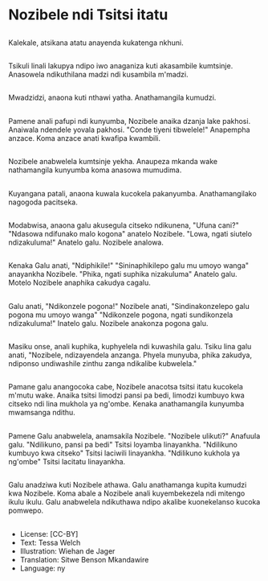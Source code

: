 # Nozibele ndi Tsitsi itatu

##
Kalekale, atsikana atatu anayenda kukatenga nkhuni.

##
Tsikuli linali lakupya ndipo iwo anaganiza kuti akasambile kumtsinje. Anasowela ndikuthilana madzi ndi kusambila m'madzi.

##
Mwadzidzi, anaona kuti nthawi yatha. Anathamangila kumudzi.

##
Pamene anali pafupi ndi kunyumba, Nozibele anaika dzanja lake pakhosi. Anaiwala ndendele yovala pakhosi. "Conde tiyeni tibwelele!" Anapempha anzace. Koma anzace anati kwafipa kwambili.

##
Nozibele anabwelela kumtsinje yekha. Anaupeza mkanda wake nathamangila kunyumba koma anasowa mumudima.

##
Kuyangana patali, anaona kuwala kucokela pakanyumba. Anathamangilako nagogoda pacitseka.

##
Modabwisa, anaona galu akusegula citseko ndikunena, "Ufuna cani?" "Ndasowa ndifunako malo kogona" anatelo Nozibele. "Lowa, ngati siutelo ndizakuluma!" Anatelo galu. Nozibele analowa.

##
Kenaka Galu anati, "Ndiphikile!" "Sininaphikilepo galu mu umoyo wanga" anayankha Nozibele. "Phika, ngati suphika nizakuluma" Anatelo galu. Motelo Nozibele anaphika cakudya cagalu.

##
Galu anati, "Ndikonzele pogona!" Nozibele anati, "Sindinakonzelepo galu pogona mu umoyo wanga" "Ndikonzele pogona, ngati sundikonzela ndizakuluma!" Inatelo galu. Nozibele anakonza pogona galu.

##
Masiku onse, anali kuphika, kuphyelela ndi kuwashila galu. Tsiku lina galu anati, "Nozibele, ndizayendela anzanga. Phyela munyuba, phika zakudya, ndiponso undiwashile zinthu zanga ndikalibe kubwelela."

##
Pamane galu anangocoka cabe, Nozibele anacotsa tsitsi itatu kucokela m'mutu wake. Anaika tsitsi limodzi pansi pa bedi, limodzi kumbuyo kwa citseko ndi lina mukhola ya ng'ombe. Kenaka anathamangila kunyumba mwamsanga ndithu.

##
Pamene Galu anabwelela, anamsakila Nozibele. "Nozibele ulikuti?" Anafuula galu. "Ndilikuno, pansi pa bedi" Tsitsi loyamba linayankha. "Ndilikuno kumbuyo kwa citseko" Tsitsi laciwili linayankha. "Ndilikuno kukhola ya ng'ombe" Tsitsi lacitatu linayankha.

##
Galu anadziwa kuti Nozibele athawa. Galu anathamanga kupita kumudzi kwa Nozibele. Koma abale a Nozibele anali kuyembekezela ndi mitengo ikulu ikulu. Galu anabwelela ndikuthawa ndipo akalibe kuonekelanso kucoka pomwepo.

##
* License: [CC-BY]
* Text: Tessa Welch
* Illustration: Wiehan de Jager
* Translation: Sitwe Benson Mkandawire
* Language: ny
